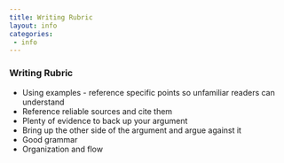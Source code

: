 ```yaml
---
title: Writing Rubric
layout: info
categories:
 - info
---
```


### Writing Rubric

- Using examples - reference specific points so unfamiliar readers can understand
- Reference reliable sources and cite them
- Plenty of evidence to back up your argument
- Bring up the other side of the argument and argue against it
- Good grammar
- Organization and flow
